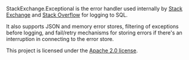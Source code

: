 StackExchange.Exceptional is the error handler used internally by [Stack Exchange](http://stackexchange.com) and [Stack Overflow](http://stackoverflow.com) for logging to SQL.

It also supports JSON and memory error stores, filtering of exceptions before logging, and fail/retry mechanisms for storing errors if there's an interruption in connecting to the error store.

This project is licensed under the [Apache 2.0 license](http://www.apache.org/licenses/LICENSE-2.0).